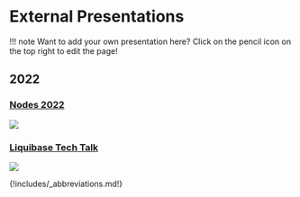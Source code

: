 # External Presentations

!!! note
    Want to add your own presentation here? Click on the pencil icon on the top right to edit the page!

## 2022

### [Nodes 2022](https://neo4j.com/video/nodes-2022/)
[![](https://markdown-videos.deta.dev/youtube/jumQ5NtMCug)](https://youtu.be/jumQ5NtMCug)

### [Liquibase Tech Talk](https://www.meetup.com/liquibase/)
[![](https://markdown-videos.deta.dev/youtube/EAsj7OPiEFY)](https://youtu.be/EAsj7OPiEFY)

{!includes/_abbreviations.md!}
